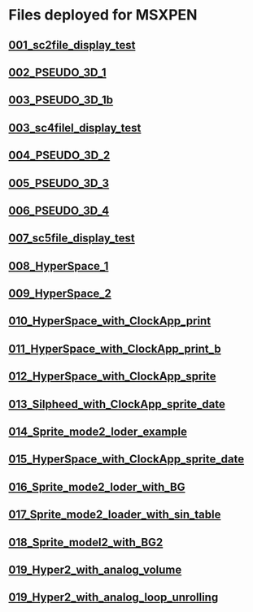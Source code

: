 # Files deployed for MSXPEN
## [001_sc2file_display_test](https://github.com/emef220/msx/tree/main/msxpen#:~:text=001_sc2file_display_test)
## [002_PSEUDO_3D_1](https://github.com/emef220/msx/tree/main/msxpen#:~:text=last%20month-,002_PSEUDO_3D_1,-2023/01/23)
## [003_PSEUDO_3D_1b](https://github.com/emef220/msx/tree/main/msxpen#:~:text=last%20month-,003_PSEUDO_3D_1b,-2023/01/23)
## [003_sc4filel_display_test](https://github.com/emef220/msx/tree/main/msxpen#:~:text=003_sc4filel_display_test)
## [004_PSEUDO_3D_2](https://github.com/emef220/msx/tree/main/msxpen#:~:text=last%20month-,004_PSEUDO_3D_2,-Add%20nMSXTile%20data)
## [005_PSEUDO_3D_3](https://github.com/emef220/msx/tree/main/msxpen#:~:text=3%20weeks%20ago-,005_PSEUDO_3D_3,-2023/02/08)
## [006_PSEUDO_3D_4](https://github.com/emef220/msx/tree/main/msxpen#:~:text=last%20month-,006_PSEUDO_3D_4,-2023/02/12)
## [007_sc5file_display_test](https://github.com/emef220/msx/tree/main/msxpen#:~:text=007_sc5file_display_test)
## [008_HyperSpace_1](https://github.com/emef220/msx/tree/main/msxpen#:~:text=last%20month-,008_HyperSpace_1,-2023/02/16)
## [009_HyperSpace_2](https://github.com/emef220/msx/tree/main/msxpen#:~:text=last%20month-,009_HyperSpace_2,-2023/02/26)
## [010_HyperSpace_with_ClockApp_print](https://github.com/emef220/msx/tree/main/msxpen#:~:text=010_HyperSpace_with_ClockApp_print)
## [011_HyperSpace_with_ClockApp_print_b](https://github.com/emef220/msx/tree/main/msxpen#:~:text=011_HyperSpace_with_ClockApp_print_b)
## [012_HyperSpace_with_ClockApp_sprite](https://github.com/emef220/msx/tree/main/msxpen#:~:text=012_HyperSpace_with_ClockApp_sprite)
## [013_Silpheed_with_ClockApp_sprite_date](https://github.com/emef220/msx/tree/main/msxpen#:~:text=013_Silpheed_with_ClockApp_sprite_date)
## [014_Sprite_mode2_loder_example](https://github.com/emef220/msx/tree/main/msxpen#:~:text=014_Sprite_mode2_loder_example)
## [015_HyperSpace_with_ClockApp_sprite_date](https://github.com/emef220/msx/tree/main/msxpen#:~:text=015_HyperSpace_with_ClockApp_sprite_date)
## [016_Sprite_mode2_loder_with_BG](https://github.com/emef220/msx/tree/main/msxpen#:~:text=016_Sprite_mode2_loder_with_BG)
## [017_Sprite_mode2_loader_with_sin_table](https://github.com/emef220/msx/tree/main/msxpen#:~:text=017_Sprite_mode2_loader_with_sin_table)
## [018_Sprite_model2_with_BG2](https://github.com/emef220/msx/tree/main/msxpen#:~:text=018_Sprite_model2_with_BG2)
## [019_Hyper2_with_analog_volume](https://github.com/emef220/msx/tree/main/msxpen#:~:text=019_Hyper2_with_analog)
## [019_Hyper2_with_analog_loop_unrolling](https://github.com/emef220/msx/tree/main/msxpen#:~:text=3%20weeks%20ago-,019_Hyper2_with_analog_loop_unrolling,-Add%20msxpen/019_Hyper2_with_analog_loop_unrolling)
